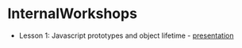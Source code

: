# InternalWorkshops

- Lesson 1: Javascript prototypes and object lifetime - <a href="https://drive.google.com/open?id=1NnvdR2F6Z9hq4irZxsjZB6He9Mk0XMZ3edEQuU8qsDA">presentation</a>